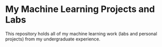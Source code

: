 # My Machine Learning Projects and Labs
This repository holds all of my machine learning work (labs and personal projects) from my undergraduate experience. 
